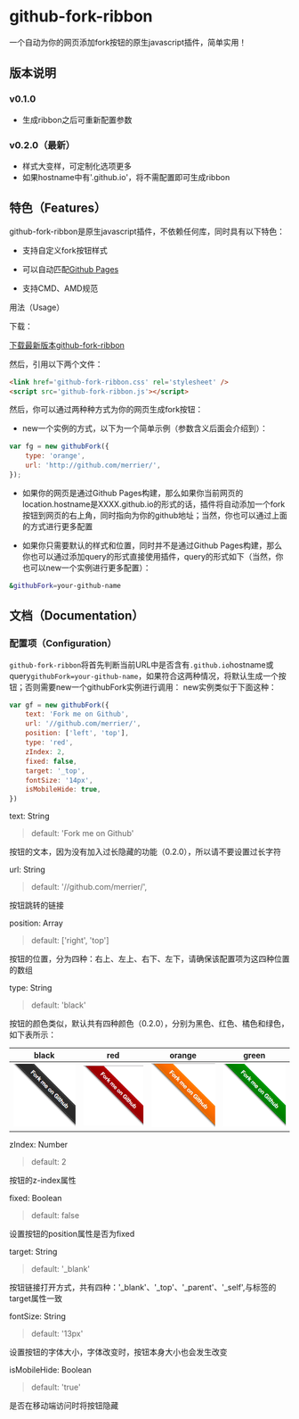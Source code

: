 # github-fork-ribbon

一个自动为你的网页添加fork按钮的原生javascript插件，简单实用！

## 版本说明

### v0.1.0
* 生成ribbon之后可重新配置参数

### v0.2.0（最新）
* 样式大变样，可定制化选项更多
* 如果hostname中有'.github.io'，将不需配置即可生成ribbon

## 特色（Features）
github-fork-ribbon是原生javascript插件，不依赖任何库，同时具有以下特色：

* 支持自定义fork按钮样式

* 可以自动匹配[Github Pages](https://pages.github.com/)

* 支持CMD、AMD规范

用法（Usage）

下载：

[下载最新版本github-fork-ribbon]()

然后，引用以下两个文件：

```html
<link href='github-fork-ribbon.css' rel='stylesheet' />
<script src='github-fork-ribbon.js'></script>
```

然后，你可以通过两种种方式为你的网页生成fork按钮：

* new一个实例的方式，以下为一个简单示例（参数含义后面会介绍到）：

```javascript
var fg = new githubFork({
    type: 'orange',
    url: 'http://github.com/merrier/',
});
```

* 如果你的网页是通过Github Pages构建，那么如果你当前网页的location.hostname是XXXX.github.io的形式的话，插件将自动添加一个fork按钮到网页的右上角，同时指向为你的github地址；当然，你也可以通过上面的方式进行更多配置

* 如果你只需要默认的样式和位置，同时并不是通过Github Pages构建，那么你也可以通过添加query的形式直接使用插件，query的形式如下（当然，你也可以new一个实例进行更多配置）：

```bash
&githubFork=your-github-name
```

## 文档（Documentation）

### 配置项（Configuration）

`github-fork-ribbon`将首先判断当前URL中是否含有`.github.io`hostname或query`githubFork=your-github-name`，如果符合这两种情况，将默认生成一个按钮；否则需要new一个githubFork实例进行调用：
new实例类似于下面这种：

```js
var gf = new githubFork({
    text: 'Fork me on Github',
    url: '//github.com/merrier/',
    position: ['left', 'top'],
    type: 'red',
    zIndex: 2,
    fixed: false,
    target: '_top',
    fontSize: '14px',
    isMobileHide: true,
})
```

text: String

> default: 'Fork me on Github'

按钮的文本，因为没有加入过长隐藏的功能（0.2.0），所以请不要设置过长字符

url: String

> default: '//github.com/merrier/',

按钮跳转的链接

position: Array

> default: ['right', 'top']

按钮的位置，分为四种：右上、左上、右下、左下，请确保该配置项为这四种位置的数组

type: String

> default: 'black'

按钮的颜色类似，默认共有四种颜色（0.2.0），分别为黑色、红色、橘色和绿色，如下表所示：

|             black            |           red            |              orange            |             green            |
|:----------------------------:|:------------------------:|:------------------------------:|:----------------------------:|
| ![black](./images/black.png) | ![red](./images/red.png) | ![orange](./images/orange.png) | ![green](./images/green.png) |

zIndex: Number

> default: 2

按钮的z-index属性

fixed: Boolean

> default: false

设置按钮的position属性是否为fixed

target: String

> default: '_blank'

按钮链接打开方式，共有四种：'_blank'、'_top'、'_parent'、'_self',与<a>标签的target属性一致

fontSize: String

> default: '13px'

设置按钮的字体大小，字体改变时，按钮本身大小也会发生改变

isMobileHide: Boolean

> default: 'true'

是否在移动端访问时将按钮隐藏